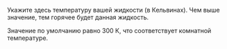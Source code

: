 Укажите здесь температуру вашей жидкости (в Кельвинах). Чем выше значение, тем горячее будет данная жидкость.

Значение по умолчанию равно 300 К, что соответствует комнатной температуре.